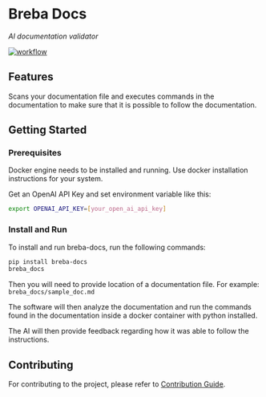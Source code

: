 # Breba Docs

_AI documentation validator_ 

[![workflow](https://github.com/breba-apps/breba-docs/actions/workflows/test.yaml/badge.svg?branch=main)](https://github.com/breba-apps/breba-docs/actions/workflows/test.yaml?query=branch%3Amain)

## Features
Scans your documentation file and executes commands in the documentation
to make sure that it is possible to follow the documentation.

## Getting Started

### Prerequisites
Docker engine needs to be installed and running. Use docker installation instructions for your system.

Get an OpenAI API Key and set environment variable like this:
```bash
export OPENAI_API_KEY=[your_open_ai_api_key]
```

### Install and Run
To install and run breba-docs, run the following commands:

```bash
pip install breba-docs
breba_docs
```

Then you will need to provide location of a documentation file. 
For example: `breba_docs/sample_doc.md`

The software will then analyze the documentation and run the commands found in the documentation
inside a docker container with python installed.

The AI will then provide feedback regarding how it was able to follow the instructions.

## Contributing
For contributing to the project, please refer to [Contribution Guide](docs/CONTRIBUTING.md). 